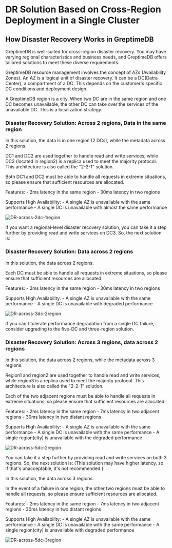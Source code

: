 # DR Solution Based on Cross-Region Deployment in a Single Cluster

## How Disaster Recovery Works in GreptimeDB
GreptimeDB is well-suited for cross-region disaster recovery. You may have varying regional characteristics and business needs, and GreptimeDB offers tailored solutions to meet these diverse requirements.

GreptimeDB resource management involves the concept of AZs (Availability Zones). An AZ is a logical unit of disaster recovery.
It can be a DC(Datra Center), a compartment of a DC. This depends on the customer's specific DC conditions and deployment design.

A GreptimeDB region is a city. When two DC are in the same region and one DC becomes unavailable, the other DC can take over the services of the unavailable DC. This is a localization strategy.

### Disaster Recovery Solution: Across 2 regions, Data in the same region

In this solution, the data is in one region (2 DCs), while the metadata across 2 regions.

DC1 and DC2 are used together to handle read and write services, while DC3 (located in region2) is a replica used to meet the majority protocol. This architecture is also called the "2-2-1" solution.

Both DC1 and DC2 must be able to handle all requests in extreme situations, so please ensure that sufficient resources are allocated.

Features:
    - 2ms latency in the same region
    - 30ms latency in two regions

Supports High Availability:
    - A single AZ is unavailable with the same performance
    - A single DC is unavailable with almost the same performance


![DR-across-2dc-1region](/DR-across-2dc-1region.png)

If you want a regional-level disaster recovery solution, you can take it a step further by providing read and write services on DC3. So, the next solution is:

### Disaster Recovery Solution: Data across 2 regions

In this solution, the data across 2 regions.

Each DC must be able to handle all requests in extreme situations, so please ensure that sufficient resources are allocated.

Features:
    - 2ms latency in the same region
    - 30ms latency in two regions

Supports High Availability:
    - A single AZ is unavailable with the same performance
    - A single DC is unavailable with degraded performance

![DR-across-3dc-2region](/DR-across-3dc-2region.png)

If you can't tolerate performance degradation from a single DC failure, consider upgrading to the five-DC and three-region solution.

### Disaster Recovery Solution: Across 3 regions, data across 2 regions

In this solution, the data across 2 regions, while the metadata across 3 regions.

Region1 and region2 are used together to handle read and write services, while region3 is a replica used to meet the majority protocol. This architecture is also called the "2-2-1" solution.

Each of the two adjacent regions must be able to handle all requests in extreme situations, so please ensure that sufficient resources are allocated.

Features:
    - 2ms latency in the same region
    - 7ms latency in two adjacent regions
    - 30ms latency in two distant regions

Supports High Availability:
    - A single AZ is unavailable with the same performance
    - A single DC is unavailable with the same performance
    - A single region(city) is unavailable with the degraded performance

![DR-across-5dc-2region](/DR-across-5dc-2region.png)

You can take it a step further by providing read and write services on both 3 regions. So, the next solution is:
(This solution may have higher latency, so if that's unacceptable, it's not recommended.)

In this solution, the data across 3 regions.

In the event of a failure in one region, the other two regions must be able to handle all requests, so please ensure sufficient resources are allocated.

Features:
    - 2ms latency in the same region
    - 7ms latency in two adjacent regions
    - 30ms latency in two distant regions

Supports High Availability:
    - A single AZ is unavailable with the same performance
    - A single DC is unavailable with the same performance
    - A single region(city) is unavailable with degraded performance

![DR-across-5dc-3region](/DR-across-5dc-3region.png)